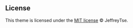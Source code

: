 ## License

This theme is licensed under the [MIT license](https://opensource.org/licenses/mit-license.php) © JeffreyTse.
